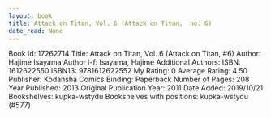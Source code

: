 ```yaml
---
layout: book
title: Attack on Titan, Vol. 6 (Attack on Titan,  no. 6)
date_read: None
---
```


Book Id: 17262714
Title: Attack on Titan, Vol. 6 (Attack on Titan, #6)
Author: Hajime Isayama
Author l-f: Isayama, Hajime
Additional Authors: 
ISBN: 1612622550
ISBN13: 9781612622552
My Rating: 0
Average Rating: 4.50
Publisher: Kodansha Comics
Binding: Paperback
Number of Pages: 208
Year Published: 2013
Original Publication Year: 2011
Date Added: 2019/10/21
Bookshelves: kupka-wstydu
Bookshelves with positions: kupka-wstydu (#577)


